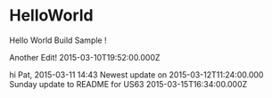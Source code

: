 HelloWorld
==========

Hello World Build Sample !

Another Edit! 2015-03-10T19:52:00.000Z


hi Pat, 2015-03-11 14:43
Newest update on 2015-03-12T11:24:00.000
Sunday update to README for US63 2015-03-15T16:34:00.000Z

